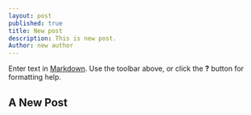 ```yaml
---
layout: post
published: true
title: New post
description: This is new post.
Author: new author
---
```

Enter text in [Markdown](http://daringfireball.net/projects/markdown/). Use the toolbar above, or click the **?** button for formatting help.

## A New Post



